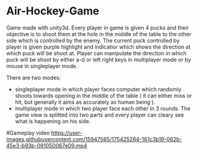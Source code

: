 # Air-Hockey-Game

Game made with unity3d.
Every player in game is given 4 pucks and their objective is to shoot them at the hole in the middle of the table to the other side which
is controlled by the enemy. The current puck controlled by player is given purple highlight and indicatior which shows the direction at which puck will be shoot at.
Player can manipulate the direction in which puck will be shoot by either a-d or left right keys in multiplayer mode or by mouse in singleplayer mode.

There are two modes:
- singleplayer mode in which player faces computer which randomly shoots towards opening in the middle of the table ( it can either miss or hit, but generally it aims as accurately as human being ).
- multiplayer mode in which two player face each other in 3 rounds. The game view is splitted into two parts and every player can cleary see what is happening on his side.

#Gameplay video
https://user-images.githubusercontent.com/15947565/175425264-161c3b19-062b-45e3-b93b-091050067e09.mp4
